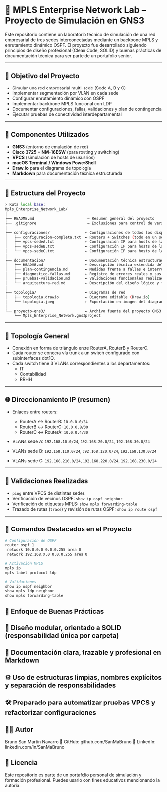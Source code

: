 # 🏢 MPLS Enterprise Network Lab – Proyecto de Simulación en GNS3

Este repositorio contiene un laboratorio técnico de simulación de una red empresarial de tres sedes interconectadas mediante un backbone MPLS y enrutamiento dinámico OSPF. El proyecto fue desarrollado siguiendo principios de diseño profesional (Clean Code, SOLID) y buenas prácticas de documentación técnica para ser parte de un portafolio senior.

---

## 🎯 Objetivo del Proyecto

- Simular una red empresarial multi-sede (Sede A, B y C)
- Implementar segmentación por VLAN en cada sede
- Configurar enrutamiento dinámico con OSPF
- Implementar backbone MPLS funcional con LDP
- Documentar configuraciones, fallas, validaciones y plan de contingencia
- Ejecutar pruebas de conectividad interdepartamental

---

## 🧱 Componentes Utilizados

- **GNS3** (entorno de emulación de red)
- **Cisco 3725 + NM-16ESW** (para routing y switching)
- **VPCS** (simulación de hosts de usuarios)
- **macOS Terminal / Windows PowerShell**
- **Draw.io** para el diagrama de topología
- **Markdown** para documentación técnica estructurada

---

## 📂 Estructura del Proyecto

```bash
> Ruta local base:
Mpls_Enterprise_Network_Lab/
│
├── README.md                        ← Resumen general del proyecto 
├── .gitignore                       ← Exclusiones para control de versiones
│
├── configuraciones/                ← Configuraciones de todos los dispositivos
│   ├── configuracion-completa.txt  ← Routers + Switches (todo en un solo archivo)
│   ├── vpcs-sedeA.txt              ← Configuración IP para hosts de la sede A
│   ├── vpcs-sedeB.txt              ← Configuración IP para hosts de la sede B
│   └── vpcs-sedeC.txt              ← Configuración IP para hosts de la sede C
│
├── documentacion/                  ← Documentación técnica estructurada
│   ├── README.md                   ← Descripción técnica extendida del laboratorio
│   ├── plan-contingencia.md        ← Medidas frente a fallas e interrupciones
│   ├── diagnostico-fallas.md       ← Registro de errores reales y sus soluciones
│   ├── pruebas-validacion.md       ← Validaciones funcionales realizadas
│   └── arquitectura-red.md         ← Descripción del diseño lógico y físico
│
├── topologia/                      ← Diagramas de red
│   ├── topologia.drawio            ← Diagrama editable (Draw.io)
│   └── topologia.jpeg              ← Exportación en imagen del diagrama
│
└── proyecto-gns3/                  ← Archivo fuente del proyecto GNS3
    └── Mpls_Enterprise_Network.gns3project

```


---

## 📡 Topología General

- Conexión en forma de triángulo entre RouterA, RouterB y RouterC.
- Cada router se conecta vía trunk a un switch configurado con subinterfaces dot1Q.
- Cada switch tiene 3 VLANs correspondientes a los departamentos:
  - IT
  - Contabilidad
  - RRHH

---

## 🌐 Direccionamiento IP (resumen)

- Enlaces entre routers:
  - RouterA ↔ RouterB: `10.0.0.0/24`
  - RouterB ↔ RouterC: `10.0.0.8/30`
  - RouterC ↔ RouterA: `10.0.0.4/30`

- VLANs sede A: `192.168.10.0/24`, `192.168.20.0/24`, `192.168.30.0/24`
- VLANs sede B: `192.168.110.0/24`, `192.168.120.0/24`, `192.168.130.0/24`
- VLANs sede C: `192.168.210.0/24`, `192.168.220.0/24`, `192.168.230.0/24`

---

## 🧪 Validaciones Realizadas

- `ping` entre VPCS de distintas sedes
- Verificación de vecinos OSPF: `show ip ospf neighbor`
- Verificación de etiquetas MPLS: `show mpls forwarding-table`
- Trazado de rutas (`trace`) y revisión de rutas OSPF: `show ip route ospf`

---

## 🔧 Comandos Destacados en el Proyecto

```bash
# Configuración de OSPF
router ospf 1
 network 10.0.0.0 0.0.0.255 area 0
 network 192.168.X.0 0.0.0.255 area 0

# Activación MPLS
mpls ip
mpls label protocol ldp

# Validaciones
show ip ospf neighbor
show mpls ldp neighbor
show mpls forwarding-table
```

## 🧠 Enfoque de Buenas Prácticas
## 🧩 Diseño modular, orientado a SOLID (responsabilidad única por carpeta)

## 🧾 Documentación clara, trazable y profesional en Markdown

## ⚙️ Uso de estructuras limpias, nombres explícitos y separación de responsabilidades

## 🛠 Preparado para automatizar pruebas VPCS y refactorizar configuraciones

## 🧑‍💻 Autor
Bruno San Martín Navarro
🔗 GitHub: github.com/SanMaBruno
🔗 LinkedIn: linkedin.com/in/SanMaBruno

## 📘 Licencia
Este repositorio es parte de un portafolio personal de simulación y formación profesional. Puedes usarlo con fines educativos mencionando la autoría.